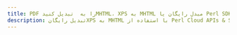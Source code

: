 ---title: PDF را به  تبدیل کنیدMHTML، XPS به MHTML مبدل رایگان یا Perl SDKdescription: تبدیل رایگانXPS به MHTML با استفاده از Perl Cloud APIs & SDK همچنین اسناد PDF را در Cloud ایجاد، ویرایش و رندر کنید.---